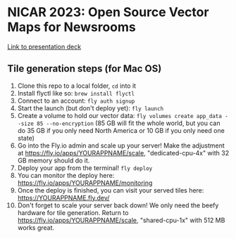 # NICAR 2023: Open Source Vector Maps for Newsrooms

[Link to presentation deck](https://docs.google.com/presentation/d/1H9S_1h4-ezYZ0ixaUG_zPne1ufkk3prai-XXOKA1Pxc/edit#slide=id.g1c296784c18_0_349)

## Tile generation steps (for Mac OS)

1. Clone this repo to a local folder, `cd` into it
1. Install flyctl like so: `brew install flyctl`
1. Connect to an account: `fly auth signup`
1. Start the launch (but don't deploy yet): `fly launch`
1. Create a volume to hold our vector data: `fly volumes create app_data --size 85 --no-encryption` (85 GB will fit the whole world, but you can do 35 GB if you only need North America or 10 GB if you only need one state)
1. Go into the Fly.io admin and scale up your server! Make the adjustment at https://fly.io/apps/YOURAPPNAME/scale, "dedicated-cpu-4x" with 32 GB memory should do it.
1. Deploy your app from the terminal! `fly deploy`
1. You can monitor the deploy here: https://fly.io/apps/YOURAPPNAME/monitoring
1. Once the deploy is finished, you can visit your served tiles here: https://YOURAPPNAME.fly.dev/
1. Don't forget to scale your server back down! We only need the beefy hardware for tile generation. Return to https://fly.io/apps/YOURAPPNAME/scale, "shared-cpu-1x" with 512 MB works great.